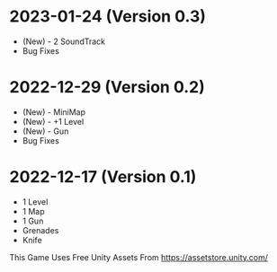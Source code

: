 # 2023-01-24 (Version 0.3)

-	(New) - 2 SoundTrack
-	Bug Fixes


# 2022-12-29 (Version 0.2)

-	(New) - MiniMap
-	(New) - +1 Level
-	(New) - Gun
-	Bug Fixes


# 2022-12-17 (Version 0.1)

-	1 Level
-	1 Map
-	1 Gun
-	Grenades
-	Knife


This Game Uses Free Unity Assets From https://assetstore.unity.com/
